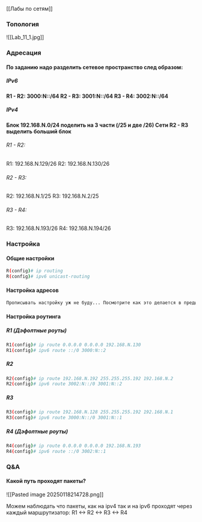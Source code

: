 [[Лабы по сетям]]

### Топология 
![[Lab_11_1.jpg]]

### Адресация 
#### По заданию надо разделить сетевое пространство след образом:
##### IPv6
**R1 - R2: 3000:N::/64 
R2 - R3: 3001:N::/64
R3 - R4: 3002:N::/64**
##### IPv4
**Блок 192.168.N.0/24 поделить на 3 части (/25 и две /26)
Сети R2 - R3 выделить больший блок**
###### R1 - R2:
R1: 192.168.N.129/26
R2: 192.168.N.130/26
###### R2 - R3:
R2: 192.168.N.1/25
R3: 192.168.N.2/25
###### R3 - R4:
R3: 192.168.N.193/26
R4: 192.168.N.194/26

### Настройка

#### Общие настройки
``` bash
R(config)# ip routing
R(config)# ipv6 unicast-routing
```

#### Настройка адресов
``` bash
Прописывать настройку уж не буду... Посмотрите как это делается в предыдущих лабах если забыли.
```

#### Настройка роутинга
##### R1 (Дэфолтные роуты)
``` bash
R1(config)# ip route 0.0.0.0 0.0.0.0 192.168.N.130
R1(config)# ipv6 route ::/0 3000:N::2
```
##### R2 
``` bash
R2(config)# ip route 192.168.N.192 255.255.255.192 192.168.N.2
R2(config)# ipv6 route 3002:N::/0 3001:N::2
```
##### R3 
``` bash
R3(config)# ip route 192.168.N.128 255.255.255.192 192.168.N.1
R3(config)# ipv6 route 3000:N::/0 3001:N::1
```
##### R4 (Дэфолтные роуты)
``` bash
R4(config)# ip route 0.0.0.0 0.0.0.0 192.168.N.193
R4(config)# ipv6 route ::/0 3002:N::1
```

### Q&A
#### Какой путь проходят пакеты?
![[Pasted image 20250118214728.png]]

Можем наблюдать что пакеты, как на ipv4 так и на ipv6 проходят через каждый маршрутизатор: 
R1 <-> R2 <-> R3 <-> R4
